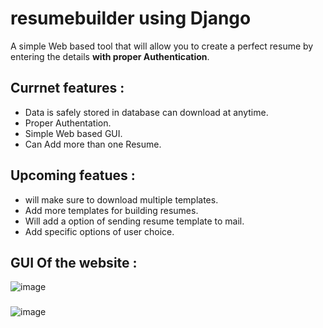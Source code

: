 # resumebuilder using Django

A simple Web based tool that will allow you to create a perfect resume by entering the details **with proper Authentication**.

## Currnet features : 
- Data is safely stored in database can download at anytime.
- Proper Authentation.
- Simple Web based GUI.
- Can Add more than one Resume.

## Upcoming featues : 
- will make sure to download multiple templates.
- Add more templates for building resumes.
- Will add a option of sending resume template to mail.
- Add specific options of user choice.

## GUI Of the website :
![image](resume.png)
### 
![image](https://user-images.githubusercontent.com/82018964/153717852-4ef47d49-b1cc-4a44-bfb4-9b73b03287f9.png)


